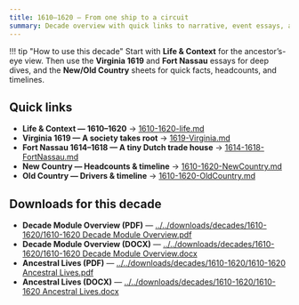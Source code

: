 ```yaml
---
title: 1610–1620 — From one ship to a circuit
summary: Decade overview with quick links to narrative, event essays, and context sheets.
---
```


!!! tip "How to use this decade"
    Start with **Life & Context** for the ancestor’s-eye view. Then use the **Virginia 1619** and **Fort Nassau** essays for deep dives, and the **New/Old Country** sheets for quick facts, headcounts, and timelines.

## Quick links

- **Life & Context — 1610–1620** → [1610-1620-life.md](./1610-1620-life.md)
- **Virginia 1619 — A society takes root** → [1619-Virginia.md](./1619-Virginia.md)
- **Fort Nassau 1614–1618 — A tiny Dutch trade house** → [1614-1618-FortNassau.md](./1614-1618-FortNassau.md)
- **New Country — Headcounts & timeline** → [1610-1620-NewCountry.md](./1610-1620-NewCountry.md)
- **Old Country — Drivers & timeline** → [1610-1620-OldCountry.md](./1610-1620-OldCountry.md)

## Downloads for this decade

- **Decade Module Overview (PDF)** — [../../downloads/decades/1610-1620/1610-1620 Decade Module Overview.pdf](../../downloads/decades/1610-1620/1610-1620%20Decade%20Module%20Overview.pdf)
- **Decade Module Overview (DOCX)** — [../../downloads/decades/1610-1620/1610-1620 Decade Module Overview.docx](../../downloads/decades/1610-1620/1610-1620%20Decade%20Module%20Overview.docx)
- **Ancestral Lives (PDF)** — [../../downloads/decades/1610-1620/1610-1620 Ancestral Lives.pdf](../../downloads/decades/1610-1620/1610-1620%20Ancestral%20Lives.pdf)
- **Ancestral Lives (DOCX)** — [../../downloads/decades/1610-1620/1610-1620 Ancestral Lives.docx](../../downloads/decades/1610-1620/1610-1620%20Ancestral%20L)
